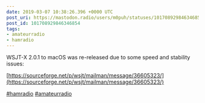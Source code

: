 ```yaml
---
date: 2019-03-07 10:38:26.396 +0000 UTC
post_uri: https://mastodon.radio/users/m0puh/statuses/101708929846346854
post_id: 101708929846346854
tags:
- amateurradio
- hamradio
---
```

WSJT-X 2.0.1 to macOS was re-released due to some speed and stability issues:

[https://sourceforge.net/p/wsjt/mailman/message/36605323/](https://sourceforge.net/p/wsjt/mailman/message/36605323/)

[#hamradio](https://mastodon.radio/tags/hamradio) [#amateurradio](https://mastodon.radio/tags/amateurradio)


